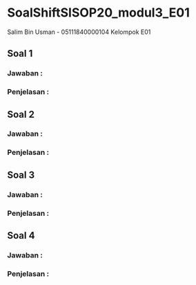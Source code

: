 # SoalShiftSISOP20_modul3_E01

Salim Bin Usman - 05111840000104
Kelompok E01

## Soal 1

### Jawaban :
### Penjelasan :

## Soal 2

### Jawaban :
### Penjelasan :

## Soal 3

### Jawaban :
### Penjelasan :

## Soal 4


### Jawaban :
### Penjelasan :

